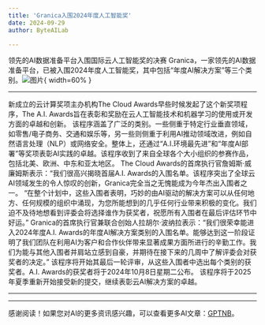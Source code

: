 ```yaml
---
title: 'Granica入围2024年度人工智能奖'
date: 2024-09-29
author: ByteAILab

---
```


领先的AI数据准备平台入围国际云人工智能奖的决赛
Granica，一家领先的AI数据准备平台，已被入围2024年度人工智能奖，其中包括“年度AI解决方案”等三个类别。![图片](https://ai-techpark.com/wp-content/uploads/2024/09/Granica-960x540.jpg){ width=60% }

---

​新成立的云计算奖项主办机构The Cloud Awards早些时候发起了这个新奖项程序，The A.I. Awards旨在表彰和奖励在云人工智能技术和机器学习的使用或开发方面的卓越和创新。
该程序涵盖了广泛的类别。一些侧重于特定行业垂直领域，如零售/电子商务、交通和娱乐等，另一些则侧重于利用AI推动领域改进，例如自然语言处理（NLP）或网络安全。整体上，还通过“A.I.环境最先进”和“年度AI部署”等奖项表彰AI实践的卓越。该程序收到了来自全球各个大小组织的参赛作品，包括北美、欧洲、中东和亚太地区。
The Cloud Awards的首席执行官詹姆斯·威廉姆斯表示：“我们很高兴揭晓首届A.I. Awards的入围名单。该程序突出了全球云AI领域发生的令人惊叹的创新，Granica完全当之无愧能成为今年杰出入围者之一。
“在整个计划中，这些入围者表明，巧妙的由AI驱动的解决方案可以从任何地方、任何规模的组织中涌现，为您所能想到的几乎任何行业带来积极的变化。我们迫不及待地想看到评委会将选择谁作为获奖者，祝愿所有入围者在最后评估环节中好运。”
Granica的首席执行官兼联合创始人拉胡尔·波纳拉表示：“我们很荣幸能进入2024年度A.I. Awards的年度AI解决方案类别的入围名单。能够达到这一阶段证明了我们团队在利用AI为客户和合作伙伴带来显著成果方面所进行的辛勤工作。我们为能与其他入围者并肩站立感到自豪，并期待在接下来的几周中了解评委会对获奖者的决定。”
该程序将开始其最后一轮评审，从这些入围者中选出每个类别的获奖者。A.I. Awards的获奖者将于2024年10月8日星期二公布。
该程序将于2025年夏季重新开始接受新的提交，继续表彰云AI解决方案的卓越。​​


---
---
感谢阅读！如果您对AI的更多资讯感兴趣，可以查看更多AI文章：[GPTNB](https://gptnb.com)。